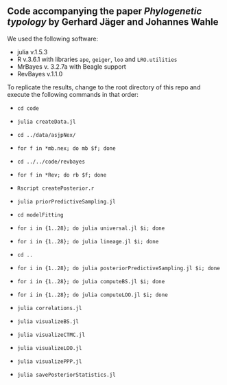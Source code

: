 ## Code accompanying the paper *Phylogenetic typology* by Gerhard Jäger and Johannes Wahle



We used the following software:

- julia v.1.5.3
- R v.3.6.1 with libraries `ape`, `geiger`, `loo` and `LRO.utilities`
- MrBayes v. 3.2.7a with Beagle support
- RevBayes v.1.1.0

To replicate the results, change to the root directory of this repo and execute the following commands in that order:

- `cd code`

- `julia createData.jl`

- `cd ../data/asjpNex/`

- `for f in *mb.nex; do mb $f; done`

- `cd ../../code/revbayes`

- `for f in *Rev; do rb $f; done`

- `Rscript createPosterior.r`

- `julia priorPredictiveSampling.jl`

- `cd modelFitting`

- `for i in {1..28}; do julia universal.jl $i; done`

- `for i in {1..28}; do julia lineage.jl $i; done`

- `cd ..`

- `for i in {1..28}; do julia posteriorPredictiveSampling.jl $i; done`

- `for i in {1..28}; do julia computeBS.jl $i; done`

- `for i in {1..28}; do julia computeLOO.jl $i; done`

- `julia correlations.jl`

- `julia visualizeBS.jl`

- `julia visualizeCTMC.jl`

- `julia visualizeLOO.jl`

- `julia visualizePPP.jl`

- `julia savePosteriorStatistics.jl`

  

